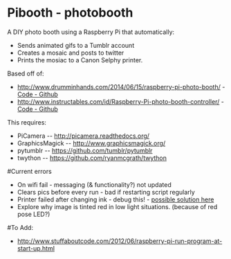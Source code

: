 Pibooth - photobooth
=======================

A DIY photo booth using a Raspberry Pi that automatically:
- Sends animated gifs to a Tumblr account
- Creates a mosaic and posts to twitter
- Prints the mosiac to a Canon Selphy printer. 

Based off of: 
 - http://www.drumminhands.com/2014/06/15/raspberry-pi-photo-booth/ -  [Code - Github](https://github.com/drumminhands/drumminhands_photobooth)
 - http://www.instructables.com/id/Raspberry-Pi-photo-booth-controller/  - [Code - Github](https://github.com/safay/RPi_photobooth)

This requires:
  - PiCamera -- http://picamera.readthedocs.org/
  - GraphicsMagick -- http://www.graphicsmagick.org/
  - pytumblr -- https://github.com/tumblr/pytumblr
  - twython -- https://github.com/ryanmcgrath/twython

#Current errors
 - On wifi fail - messaging (& functionality?) not updated
 - Clears pics before every run - bad if restarting script regularly
 - Printer failed after changing ink - debug this! - [possible solution here](https://www.raspberrypi.org/forums/viewtopic.php?f=38&t=75899)
 - Explore why image is tinted red in low light situations. (because of red pose LED?)

#To Add:
 - http://www.stuffaboutcode.com/2012/06/raspberry-pi-run-program-at-start-up.html
